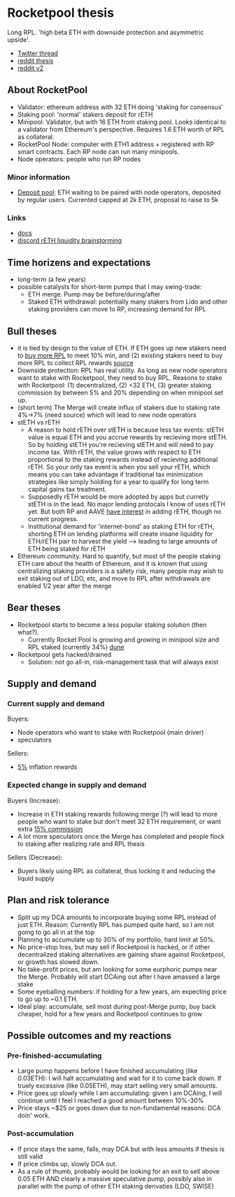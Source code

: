 # Rocketpool thesis

Long RPL. 'high beta ETH with downside protection and asymmetric upside'.  
- [Twitter thread](https://twitter.com/nmorlock42/status/1551236059580735489)
- [reddit thesis](https://www.reddit.com/r/ethfinance/comments/m3pug8/the_rocket_pool_investment_thesis/)
- [reddit v2](https://www.reddit.com/r/ethfinance/comments/qwbb8w/rocket_pool_investment_thesis_20/)

## About RocketPool
- Validator: ethereum address with 32 ETH doing 'staking for consensus'
- Staking pool: 'normal' stakers deposit for rETH
- Minipool: Validator, but with 16 ETH from staking pool. Looks identical to a validator from Ethereum's perspective. Requires 1.6 ETH worth of RPL as collateral. 
- RocketPool Node: computer with ETH1 address + registered with RP smart contracts. Each RP node can run many minipools. 
- Node operators: people who run RP nodes

### Minor information
- [Deposit pool](https://docs.rocketpool.net/overview/glossary.html#deposit-pool): ETH waiting to be paired with node operators, deposited by regular users. Currented capped at 2k ETH, proposal to raise to 5k

### Links
- [docs](https://docs.rocketpool.net/guides/node/responsibilities.html#how-eth2-staking-works)
- [discord rETH liquidity brainstorming](https://discord.com/channels/405159462932971535/929890788551323678)

## Time horizens and expectations
- long-term (a few years)
- possible catalysts for short-term pumps that I may swing-trade:
    - ETH merge. Pump may be before/during/after
    - Staked ETH withdrawal: potentially many stakers from Lido and other staking providers can move to RP, increasing demand for RPL

## Bull theses
- it is tied by design to the value of ETH. If ETH goes up new stakers need to [buy more RPL](https://docs.rocketpool.net/guides/node/create-validator.html#staking-rpl) to meet 10% min, and (2) existing stakers need to buy more RPL to collect RPL rewards [source](https://docs.rocketpool.net/guides/node/rewards.html#rewards-and-checkpoints)
- Downside protection: RPL has real utility. As long as new node operators want to stake with Rocketpool, they need to buy RPL. Reasons to stake with Rocketpool: (1) decentralized, (2) <32 ETH, (3) greater staking commission by between 5% and 20% depending on when minipool set up. 
- (short term) The Merge will create influx of stakers due to staking rate 4%->7% (need source) which will lead to new node operators
- stETH vs rETH
    - A reason to hold rETH over stETH is because less tax events: stETH value is equal ETH and you accrue rewards by recieving more stETH. So by holding stETH you're recieving stETH and will need to pay income tax. With rETH, the value grows with respect to ETH proportional to the staking rewards instead of recieving additional rETH. So your only tax event is when you sell your rETH, which means you can take advantage if traditional tax minimization strategies like simply holding for a year to qualify for long term capital gains tax treatment.
    - Supposedly rETH would be more adopted by apps but curretly stETH is in the lead. No major lending protocals I know of uses rETH yet. But both RP and AAVE [have interest](https://snapshot.org/#/aave.eth/proposal/0xf593f2df83cc0b5bdc3920ef2c782f6b2a6f87a6603c26a5d778e3ede4d40021) in adding rETH, though no current progress. 
    - Institutional demand for 'internet-bond' as staking ETH for rETH, shorting ETH on lending platforms will create insane liquidity for ETH/rETH pair to harvest the yield --> leading to large amounts of ETH being staked for rETH
- Ethereum community. Hard to quantify, but most of the people staking ETH care about the health of Ethereum, and it is known that using centralizing staking providers is a safety risk, many people may wish to exit staking out of LDO, etc, and move to RPL after withdrawals are enabled 1/2 year after the merge

## Bear theses
- Rocketpool starts to become a less popular staking solution (then what?). 
    - Currently Rocket Pool is growing and growing in minipool size and RPL staked (currently 34%) [dune](https://dune.com/NDGcrypto/Rocket-Pool-rETH-and-Nodes)
- Rocketpool gets hacked/drained
    - Solution: not go all-in, risk-management task that will always exist


## Supply and demand
### Current supply and demand
Buyers:
- Node operators who want to stake with Rocketpool (main driver)
- speculators

Sellers:
- [5%](https://docs.rocketpool.net/guides/node/rewards.html#rewards-and-checkpoints) inflation rewards

### Expected change in supply and demand
Buyers (Increase):
- Increase in ETH staking rewards following merge (?) will lead to more people who want to stake but don't meet 32 ETH requirement, or want extra [15% commission](https://docs.rocketpool.net/overview/glossary.html#node-commission)
- A lot more speculators once the Merge has completed and people flock to staking after realizing rate and RPL thesis

Sellers (Decrease):
- Buyers likely using RPL as collateral, thus locking it and reducing the liquid supply

## Plan and risk tolerance
- Split up my DCA amounts to incorporate buying some RPL instead of just ETH. Reason: Currently RPL has pumped quite hard, so I am not going to go all in at the top
- Planning to accumulate up to 30% of my portfolio, hard limit at 50%. 
- No price-stop loss, but may sell if Rocketpool is hacked, or if other decentralized staking alternatives are gaining share against Rocketpool, or growth has slowed down. 
- No take-profit prices, but am looking for some eurphoric pumps near the Merge. Probably will start DCAing out after I have amassed a large stake 
- Some eyeballing numbers: if holding for a few years, am expecting price to go up to ~0.1 ETH. 
- Ideal play: accumulate, sell most during post-Merge pump, buy back cheaper, hold for a few years and Rocketpool continues to grow

## Possible outcomes and my reactions
### Pre-finished-accumulating
- Large pump happens before I have finished accumulating (like 0.03ETH): I will halt accumulating and wait for it to come back down. If truely excessive (like 0.05ETH), may start selling very small amounts. 
- Price goes up slowly while I am accumulating: given I am DCAing, I will continue until I feel I reached a good amount between 10%-30%
- Price stays ~$25 or goes down due to non-fundamental reasons: DCA doin' work. 

### Post-accumulation
- If price stays the same, falls, may DCA but with less amounts if thesis is still valid
- If price climbs up, slowly DCA out. 
- As a rule of thumb, probably would be looking for an exit to sell above 0.05 ETH AND clearly a massive speculative pump, possibly also in parallel with the pump of other ETH staking derivaties (LDO, SWISE)
